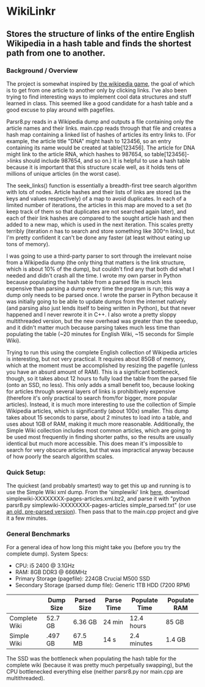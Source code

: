 # WikiLinkr
## Stores the structure of links of the entire English Wikipedia in a hash table and finds the shortest path from one to another.

### Background / Overview
The project is somewhat inspired by [the wikipedia game](https://en.wikipedia.org/wiki/Wikipedia:Wiki_Game), the goal of which is to get from one article to another only by clicking links. I've also been trying to find interesting ways to implement cool data structures and stuff learned in class. This seemed like a good candidate for a hash table and a good excuse to play around with pagefiles. 

Parsr8.py reads in a Wikipedia dump and outputs a file containing only the article names and their links. main.cpp reads through that file and creates a hash map containing a linked list of hashes of articles its entry links to. (For example, the article title "DNA" might hash to 123456, so an entry containing its name would be created at table[123456]. The article for DNA might link to the article RNA, which hashes to 987654, so table[123456]->links should include 987654, and so on.) It is helpful to use a hash table because it is important that this structure scale well, as it holds tens of millions of unique articles (in the worst case). 

The seek_links() function is essentially a breadth-first tree search algorithm with lots of nodes. Article hashes and their lists of links are stored (as the keys and values respectively) of a map to avoid duplicates. In each of a limited number of iterations, the articles in this map are moved to a set (to keep track of them so that duplicates are not searched again later), and each of their link hashes are compared to the sought article hash and then added to a new map, which is used in the next iteration. This scales pretty terribly (iteration *n* has to search and store something like 300^n links), but I'm pretty confident it can't be done any faster (at least without eating up tons of memory).

I was going to use a third-party parser to sort through the irrelevant noise from a Wikipedia dump (the only thing that matters is the link structure, which is about 10% of the dump),  but couldn't find any that both did what I needed and didn't crash all the time. I wrote my own parser in Python because populating the hash table from a parsed file is much less expensive than parsing a dump every time the program is run; this way a dump only needs to be parsed once. I wrote the parser in Python because it was initially going to be able to update dumps from the internet natively (and parsing also just lends itself to being written in Python), but that never happened and I never rewrote it in C++. I also wrote a pretty sloppy multithreaded version, but the new overhead was greater than the speedup, and it didn't matter much because parsing takes much less time than populating the table (~20 minutes for English Wiki, ~15 seconds for Simple Wiki).

Trying to run this using the complete English collection of Wikipedia articles is interesting, but not very practical. It requires about 85GB of memory, which at the moment must be accomplished by resizing the pagefile (unless you have an absurd amount of RAM). This is a significant bottleneck, though, so it takes about 12 hours to fully load the table from the parsed file (onto an SSD, no less). This only adds a small benefit too, because looking for articles through several layers of links is prohibitively expensive (therefore it's only practical to search from/for bigger, more popular articles). 
Instead, it is much more interesting to use the collection of Simple Wikipedia articles, which is significantly (about 100x) smaller. This dump takes about 15 seconds to parse, about 2 minutes to load into a table, and uses about 1GB of RAM, making it much more reasonable. Additionally, the Simple Wiki collection includes most common articles, which are going to be used most frequently in finding shorter paths, so the results are usually identical but much more accessible. This does mean it's impossible to search for very obscure articles, but that was impractical anyway because of how poorly the search algorithm scales.

### Quick Setup: 
The quickest (and probably smartest) way to get this up and running is to use the Simple Wiki xml dump. From the 'simplewiki' link [here](https://dumps.wikimedia.org/backup-index.html), download simplewiki-XXXXXXXX-pages-articles.xml.bz2, and parse it with "python parsr8.py simplewiki-XXXXXXXX-pages-articles simple_parsed.txt" (or use [an old, pre-parsed version](https://github.com/stensonowen/WikiLinkr/blob/master/misc_data/simple_parsed.txt)). Then pass that to the main.cpp project and give it a few minutes.


### General Benchmarks
For a general idea of how long this might take you (before you try the complete dump). 
System Specs: 
* CPU: i5 2400 @ 3.1GHz
* RAM: 8GB DDR3 @ 666MHz
* Primary Storage (pagefile): 224GB Crucial M500 SSD
* Secondary Storage (parsed dump file): Generic 1TB HDD (7200 RPM)

|              | Dump Size | Parsed Size | Parse Time | Populate Time | Populate RAM |
|--------------|-----------|-------------|------------|---------------|--------------|
|Complete Wiki | 52.7 GB   | 6.36 GB     | 24 min     | 12.4 hours    | 85 GB        |
|Simple Wiki   | .497 GB   | 67.5 MB     | 14 s       | 2.4 minutes   | 1.4 GB       |

The SSD was the bottleneck when populating the hash table for the complete wiki (because it was pretty much perpetually swapping), but the CPU bottlenecked everything else (neither parsr8.py nor main.cpp are multithreaded).